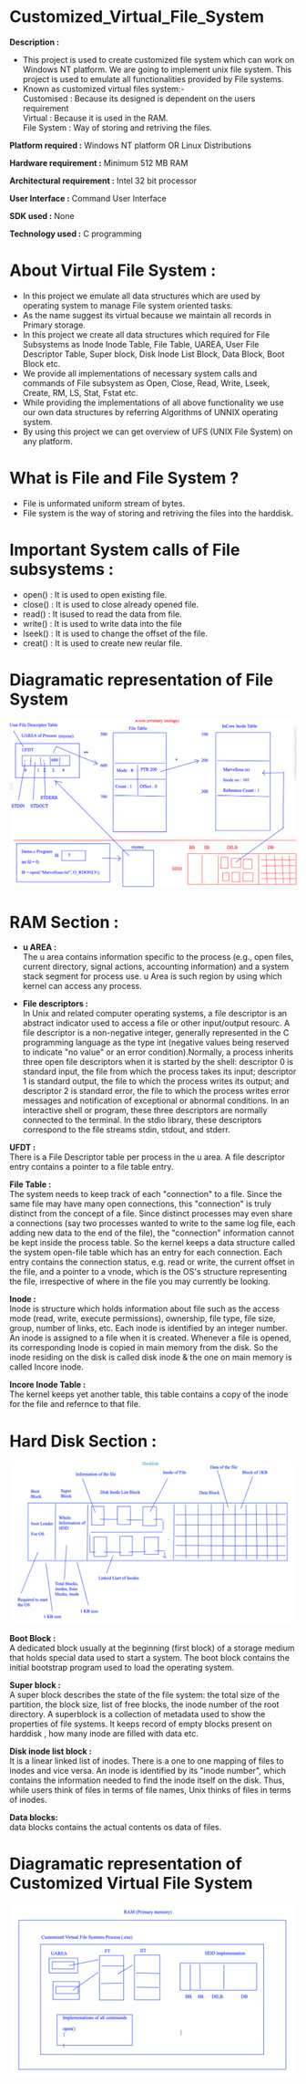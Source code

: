 # Customized_Virtual_File_System

**Description :**
* This project is used to create customized file system which can work on Windows NT platform. We are going to implement unix file system. This project is used to emulate all functionalities provided by File systems.
* Known as customized virtual files system:-<br />
Customised : Because its designed is dependent on the users requirement<br />
Virtual : Because it is used in the RAM. <br />
File System : Way of storing and retriving the files. <br />

**Platform required :**
Windows NT platform OR Linux Distributions

**Hardware requirement :**
Minimum 512 MB RAM

**Architectural requirement :**
Intel 32 bit processor

**User Interface :**
Command User Interface

**SDK used :**
None

**Technology used :**
C programming

# About Virtual File System :
* In this project we emulate all data structures which are used by operating system to
manage File system oriented tasks.
* As the name suggest its virtual because we maintain all records in Primary storage.
* In this project we create all data structures which required for File Subsystems as
Inode Inode Table, File Table, UAREA, User File Descriptor Table, Super block, Disk
Inode List Block, Data Block, Boot Block etc.
* We provide all implementations of necessary system calls and commands of File
subsystem as Open, Close, Read, Write, Lseek, Create, RM, LS, Stat, Fstat etc.
* While providing the implementations of all above functionality we use our own data
structures by referring Algorithms of UNNIX operating system.
* By using this project we can get overview of UFS (UNIX File System) on any platform.

# What is File and File System ?
* File is unformated uniform stream of bytes.
* File system is the way of storing and retriving the files into the harddisk.

# Important System calls of File subsystems :
* open() : It is used to open existing file.
* close() : It is used to close already opened file.
* read() : It isused to read the data from file.
* write() : It is used to write data into the file
* lseek() : It is used to change the offset of the file.
* creat() : It is used to create new reular file.

# Diagramatic representation of File System 

<p align="center">
  <img src="https://github.com/OmkarRatnaparkhi/Customized_Virtual_File_System/blob/main/Assets/Diagram1.png" alt="Diagram1">
</p>

# RAM Section :
- **u AREA :**<br />
The u area contains information specific to the process (e.g., open files, current directory, signal actions, accounting information) and a system stack segment for process use. u Area is such region by using which kernel can access any process.

 - **File descriptors :**<br />
In Unix and related computer operating systems, a file descriptor is an abstract indicator used to access a file or other input/output resourc. A file descriptor is a non-negative integer, generally represented in the C programming language as the type int (negative values being reserved to indicate "no value" or an error condition).Normally, a process inherits three open file descriptors when it is started by the shell: descriptor 0 is standard input, the file from which the process takes its input; descriptor 1 is standard output, the file to which the process writes its output; and descriptor 2 is standard error, the file to which the process writes error messages and notification of exceptional or abnormal conditions. In an interactive shell or program, these three descriptors are normally connected to the terminal. In the stdio library, these descriptors correspond to the file streams stdin, stdout, and stderr.

**UFDT :**<br />
There is a File Descriptor table per process in the u area. A file descriptor entry contains a pointer to a file table entry.

**File Table :**<br />
The system needs to keep track of each "connection" to a file. Since the same file may have many open connections, this "connection" is truly distinct from the concept of a file. Since distinct processes may even share a connections (say two processes wanted to write to the same log file, each adding new data to the end of the file), the "connection" information cannot be kept inside the process table. So the kernel keeps a data structure called the system open-file table which has an entry for each connection. Each entry contains the connection status, e.g. read or write, the current offset in the file, and a pointer to a vnode, which is the OS's structure representing the file, irrespective of where in the file you may currently be looking.

**Inode :**<br />
Inode is structure which holds information about file such as the access mode (read, write, execute permissions), ownership, file type, file size, group, number of links, etc. Each inode is identified by an integer number. An inode is assigned to a file when it is created. Whenever a file is opened, its corresponding Inode is copied in main memory from the disk. So the inode residing on the disk is called disk inode & the one on main memory is called Incore inode.

**Incore Inode Table :**<br />
The kernel keeps yet another table, this table contains a copy of the inode for the file and refernce to that file.

# Hard Disk Section :

<p align="center">
  <img src="https://github.com/OmkarRatnaparkhi/Customized_Virtual_File_System/blob/main/Assets/Diagram2.png">
</p>

**Boot Block :**<br />
A dedicated block usually at the beginning (first block) of a storage medium that holds special data used to start a system. The boot block contains the initial bootstrap program used to load the operating system.
 
**Super block :**<br />
A super block describes the state of the file system: the total size of the partition, the block size, list of free blocks, the inode number of the root directory.
A superblock is a collection of metadata used to show the properties of file systems. It keeps record of empty blocks present on harddisk , how many inode are filled with data etc.

**Disk inode list block :**<br />
It is a linear linked list of inodes. There is a one to one mapping of files to inodes and vice versa. An inode is identified by its "inode number", which contains the information needed to find the inode itself on the disk. Thus, while users think of files in terms of file names, Unix thinks of files in terms of inodes.

**Data blocks:**<br />
data blocks contains the actual contents os data of files.

# Diagramatic representation of Customized Virtual File System

<p align="center">
  <img src="https://github.com/OmkarRatnaparkhi/Customized_Virtual_File_System/blob/main/Assets/Diagram3.png" alt="Diagram1">
</p>
